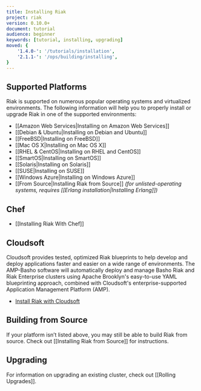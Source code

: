 ```yaml
---
title: Installing Riak
project: riak
version: 0.10.0+
document: tutorial
audience: beginner
keywords: [tutorial, installing, upgrading]
moved: {
    '1.4.0-': '/tutorials/installation',
    '2.1.1-': '/ops/building/installing',
}
---
```


## Supported Platforms

Riak is supported on numerous popular operating systems and virtualized
environments. The following information will help you to
properly install or upgrade Riak in one of the supported environments:

  * [[Amazon Web Services|Installing on Amazon Web Services]]
  * [[Debian & Ubuntu|Installing on Debian and Ubuntu]]
  * [[FreeBSD|Installing on FreeBSD]]
  * [[Mac OS X|Installing on Mac OS X]]
  * [[RHEL & CentOS|Installing on RHEL and CentOS]]
  * [[SmartOS|Installing on SmartOS]]
  * [[Solaris|Installing on Solaris]]
  * [[SUSE|Installing on SUSE]]
  * [[Windows Azure|Installing on Windows Azure]]
  * [[From Source|Installing Riak from Source]] *(for unlisted-operating systems, requires [[Erlang installation|Installing Erlang]])*

## Chef

  * [[Installing Riak With Chef]]

## Cloudsoft

Cloudsoft provides tested, optimized Riak blueprints to help develop and deploy
applications faster and easier on a wide range of environments. The AMP-Basho
software will automatically deploy and manage Basho Riak and Riak Enterprise
clusters using Apache Brooklyn's easy-to-use YAML blueprinting approach,
combined with Cloudsoft's enterprise-supported Application Management Platform
(AMP).

  * [Install Riak with Cloudsoft](https://github.com/cloudsoft/amp-basho)

## Building from Source

If your platform isn’t listed above, you may still be able to build Riak from source. Check out [[Installing Riak from Source]] for instructions.

## Upgrading

For information on upgrading an existing cluster, check out [[Rolling Upgrades]].
